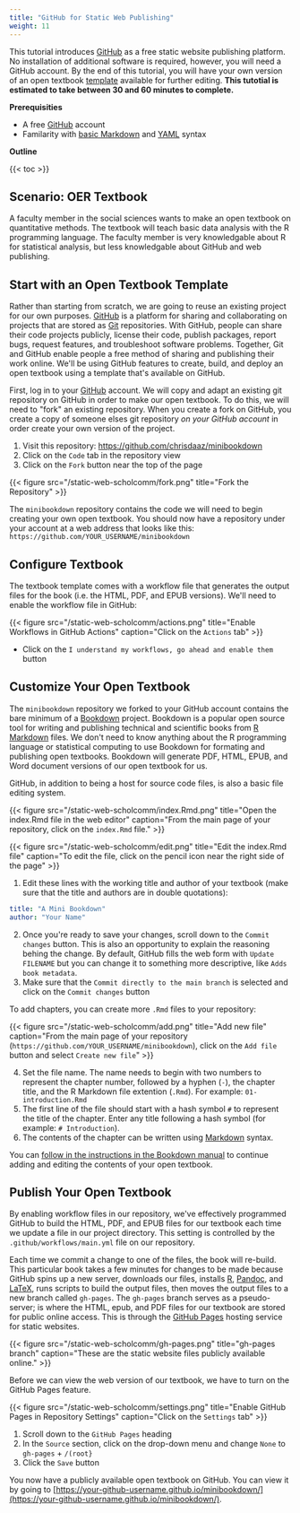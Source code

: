 ```yaml
---
title: "GitHub for Static Web Publishing"
weight: 11
---
```


This tutorial introduces [GitHub](https://github.com/) as a free static website publishing platform. No installation of additional software is required, however, you will need a GitHub account. By the end of this tutorial, you will have your own version of an open textbook [template](https://bookdown.org/yihui/bookdown-demo/) available for further editing. **This tutotial is estimated to take between 30 and 60 minutes to complete.**

**Prerequisities**

- A free [GitHub](https://github.com/) account
- Familarity with [basic Markdown](https://bookdown.org/yihui/bookdown/markdown-syntax.html) and [YAML](https://bookdown.org/yihui/bookdown/r-markdown.html#r-markdown) syntax

**Outline**

{{< toc >}}

## Scenario: OER Textbook

A faculty member in the social sciences wants to make an open textbook on quantitative methods. The textbook will teach basic data analysis with the R programming language. The faculty member is very knowledgable about R for statistical analysis, but less knowledgable about GitHub and web publishing.

## Start with an Open Textbook Template

Rather than starting from scratch, we are going to reuse an existing project for our own purposes. [GitHub](https://github.com) is a platform for sharing and collaborating on projects that are stored as [Git](https://git-scm.com/) repositories. With GitHub, people can share their code projects publicly, license their code, publish packages, report bugs, request features, and troubleshoot software problems. Together, Git and GitHub enable people a free method of sharing and publishing their work online. We'll be using GitHub features to create, build, and deploy an open textbook using a template that's available on GitHub.

First, log in to your [GitHub](https://github.com) account. We will copy and adapt an existing git repository on GitHub in order to make our open textbook. To do this, we will need to "fork" an existing repository. When you create a fork on GitHub, you create a copy of someone elses git repository _on your GitHub account_ in order create your own version of the project.

1. Visit this repository: https://github.com/chrisdaaz/minibookdown
2. Click on the `Code` tab in the repository view
3. Click on the `Fork` button near the top of the page

{{< figure src="/static-web-scholcomm/fork.png" title="Fork the Repository" >}}

The `minibookdown` repository contains the code we will need to begin creating your own open textbook. You should now have a repository under your account at a web address that looks like this: `https://github.com/YOUR_USERNAME/minibookdown`

## Configure Textbook 

The textbook template comes with a workflow file that generates the output files for the book (i.e. the HTML, PDF, and EPUB versions). We'll need to enable the workflow file in GitHub:

{{< figure src="/static-web-scholcomm/actions.png" title="Enable Workflows in GitHub Actions" caption="Click on the `Actions` tab" >}}

- Click on the `I understand my workflows, go ahead and enable them` button

## Customize Your Open Textbook

The `minibookdown` repository we forked to your GitHub account contains the bare minimum of a [Bookdown](https://bookdown.org) project. Bookdown is a popular open source tool for writing and publishing technical and scientific books from [R Markdown](https://rmarkdown.rstudio.com/) files. We don't need to know anything about the R programming language or statistical computing to use Bookdown for formating and publishing open textbooks. Bookdown will generate PDF, HTML, EPUB, and Word document versions of our open textbook for us.

GitHub, in addition to being a host for source code files, is also a basic file editing system. 

{{< figure src="/static-web-scholcomm/index.Rmd.png" title="Open the index.Rmd file in the web editor" caption="From the main page of your repository, click on the `index.Rmd` file." >}}

{{< figure src="/static-web-scholcomm/edit.png" title="Edit the index.Rmd file" caption="To edit the file, click on the pencil icon near the right side of the page" >}}

1. Edit these lines with the working title and author of your textbook (make sure that the title and authors are in double quotations):

```yaml
title: "A Mini Bookdown"
author: "Your Name"
```
2. Once you're ready to save your changes, scroll down to the `Commit changes` button. This is also an opportunity to explain the reasoning behing the change. By default, GitHub fills the web form with `Update FILENAME` but you can change it to something more descriptive, like `Adds book metadata`. 
3. Make sure that the `Commit directly to the main branch` is selected and click on the `Commit changes` button

To add chapters, you can create more `.Rmd` files to your repository:

{{< figure src="/static-web-scholcomm/add.png" title="Add new file" caption="From the main page of your repository (`https://github.com/YOUR_USERNAME/minibookdown`), click on the `Add file` button and select `Create new file`" >}}

4. Set the file name. The name needs to begin with two numbers to represent the chapter number, followed by a hyphen (`-`), the chapter title, and the R Markdown file extention (`.Rmd`). For example: `01-introduction.Rmd`
5. The first line of the file should start with a hash symbol `#` to represent the title of the chapter. Enter any title following a hash symbol (for example: `# Introduction`).
6. The contents of the chapter can be written using [Markdown](https://www.markdownguide.org/basic-syntax/) syntax. 

You can [follow in the instructions in the Bookdown manual](https://bookdown.org/yihui/bookdown/usage.html) to continue adding and editing the contents of your open textbook.

## Publish Your Open Textbook

By enabling workflow files in our repository, we've effectively programmed GitHub to build the HTML, PDF, and EPUB files for our textbook each time we update a file in our project directory. This setting is controlled by the `.github/workflows/main.yml` file on our repository. 

Each time we commit a change to one of the files, the book will re-build. This particular book takes a few minutes for changes to be made because GitHub spins up a new server, downloads our files, installs [R](https://www.r-project.org/about.html), [Pandoc](https://pandoc.org/), and [LaTeX](https://yihui.org/tinytex/), runs scripts to build the output files, then moves the output files to a new branch called `gh-pages`. The `gh-pages` branch serves as a pseudo-server; is where the HTML, epub, and PDF files for our textbook are stored for public online access. This is through the [GitHub Pages](https://pages.github.com/) hosting service for static websites.

{{< figure src="/static-web-scholcomm/gh-pages.png" title="gh-pages branch" caption="These are the static website files publicly available online." >}}

Before we can view the web version of our textbook, we have to turn on the GitHub Pages feature.

{{< figure src="/static-web-scholcomm/settings.png" title="Enable GitHub Pages in Repository Settings" caption="Click on the `Settings` tab" >}}

1. Scroll down to the `GitHub Pages` heading
2. In the `Source` section, click on the drop-down menu and change `None` to `gh-pages` +  `/(root}`
3. Click the `Save` button

You now have a publicly available open textbook on GitHub. You can view it by going to [https://your-github-username.github.io/minibookdown/](https://your-github-username.github.io/minibookdown/).
